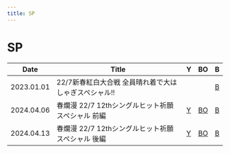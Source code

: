```yaml
---
title: SP
---
```


# SP
| Date | Title | Y | BO | B |
| ---| ---  | --- | --- | --- |
| 2023.01.01 | 22/7新春紅白大合戦 全員晴れ着で大はしゃぎスペシャル!! | | | [B](https://www.bilibili.com/video/BV1W8411A7DR/) |
| 2024.04.06 | 春爛漫 22/7 12thシングルヒット祈願スペシャル 前編 | [Y](https://www.youtube.com/watch?v=kXJhVMMN3tA) | [BO](https://www.bilibili.com/video/BV1gT421i7Yg/) | [B](https://www.bilibili.com/video/BV1wH4y1T7ER/) |
| 2024.04.13 | 春爛漫 22/7 12thシングルヒット祈願スペシャル 後編 | [Y](https://www.youtube.com/watch?v=ce3pFoNimm0) | [BO](https://www.bilibili.com/video/BV1cn4y197oe/) | [B](https://www.bilibili.com/video/BV1Em411U71w/) |

